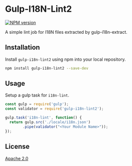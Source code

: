 # Gulp-I18N-Lint2 
[![NPM version][npm-image]][npm-url] 

A simple lint job for I18N files extracted by gulp-i18n-extract.

## Installation

Install `gulp-i18n-lint2` using npm into your local repository.

```bash
npm install gulp-i18n-lint2 --save-dev
```

## Usage

Setup a gulp task for `i18n-lint`.

```js
const gulp = require('gulp');
const validator = require('gulp-i18n-lint2');

gulp.task('i18n-lint', function() {
  return gulp.src('./locale/i18n.json')
        .pipe(validator("<Your Module Name>"));
});
```

## License

[Apache 2.0](/license)

[npm-url]: https://npmjs.org/package/gulp-i18n-lint2
[npm-image]: http://img.shields.io/npm/v/gulp-i18n-lint2.svg